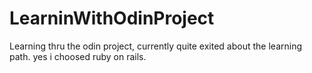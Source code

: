 # LearninWithOdinProject
Learning thru the odin project, currently quite exited about  the learning path. yes i choosed ruby on rails.
